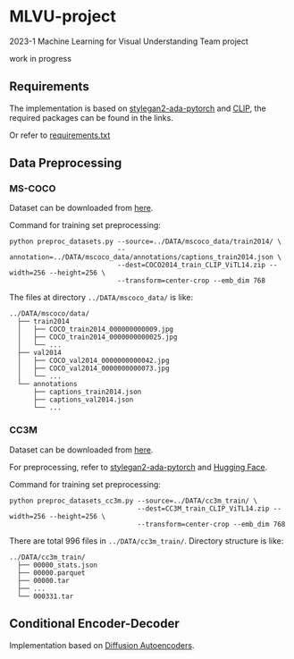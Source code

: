 # MLVU-project
2023-1 Machine Learning for Visual Understanding Team project

work in progress


## Requirements

The implementation is based on [stylegan2-ada-pytorch](https://github.com/NVlabs/stylegan2-ada-pytorch) and [CLIP](https://github.com/openai/CLIP), the required packages can be found in the links.

Or refer to [requirements.txt](https://github.com/frogyunmax/MLVU-project/blob/main/requirements.txt)


## Data Preprocessing

### MS-COCO

Dataset can be downloaded from [here](https://cocodataset.org/#download).

Command for training set preprocessing:

```
python preproc_datasets.py --source=../DATA/mscoco_data/train2014/ \
                           --annotation=../DATA/mscoco_data/annotations/captions_train2014.json \
                           --dest=COCO2014_train_CLIP_ViTL14.zip --width=256 --height=256 \
                           --transform=center-crop --emb_dim 768
```

The files at directory `../DATA/mscoco_data/` is like:

```
../DATA/mscoco/data/
  ├── train2014
  │   ├── COCO_train2014_000000000009.jpg
  │   ├── COCO_train2014_0000000000025.jpg
  │   └── ...
  ├── val2014
  │   ├── COCO_val2014_0000000000042.jpg
  │   ├── COCO_val2014_0000000000073.jpg
  │   └── ...
  └── annotations
      ├── captions_train2014.json
      ├── captions_val2014.json
      └── ...
``` 


### CC3M

Dataset can be downloaded from [here](https://github.com/rom1504/img2dataset/blob/main/dataset_examples/cc3m.md).

For preprocessing, refer to [stylegan2-ada-pytorch](https://github.com/NVlabs/stylegan2-ada-pytorch/blob/main/dataset_tool.py) and [Hugging Face](https://huggingface.co/datasets/conceptual_captions/tree/main).


Command for training set preprocessing:

```
python preproc_datasets_cc3m.py --source=../DATA/cc3m_train/ \
                                --dest=CC3M_train_CLIP_ViTL14.zip --width=256 --height=256 \
                                --transform=center-crop --emb_dim 768
```

There are total 996 files in `../DATA/cc3m_train/`. Directory structure is like:

```
../DATA/cc3m_train/
  ├── 00000_stats.json
  ├── 00000.parquet
  ├── 00000.tar
  ├── ...
  └── 000331.tar
``` 

## Conditional Encoder-Decoder

Implementation based on [Diffusion Autoencoders](https://github.com/phizaz/diffae).
